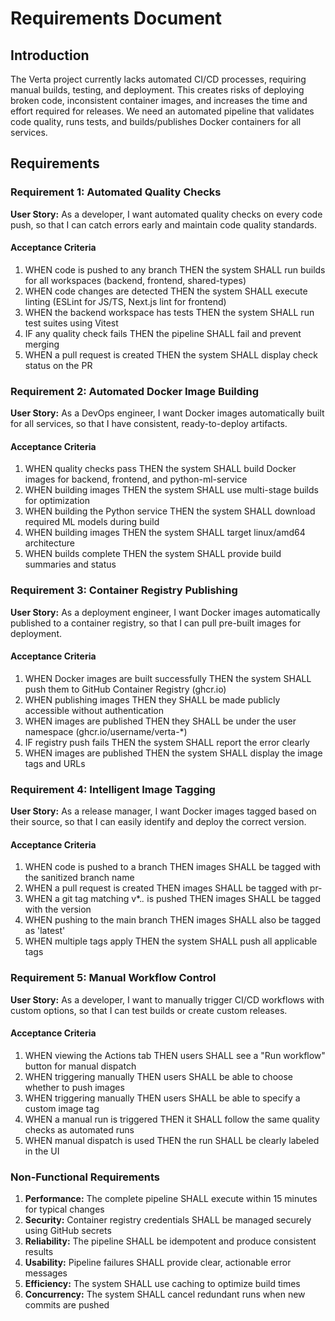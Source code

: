 # Requirements Document

## Introduction

The Verta project currently lacks automated CI/CD processes, requiring manual builds, testing, and deployment. This creates risks of deploying broken code, inconsistent container images, and increases the time and effort required for releases. We need an automated pipeline that validates code quality, runs tests, and builds/publishes Docker containers for all services.

## Requirements

### Requirement 1: Automated Quality Checks

**User Story:** As a developer, I want automated quality checks on every code push, so that I can catch errors early and maintain code quality standards.

#### Acceptance Criteria

1. WHEN code is pushed to any branch THEN the system SHALL run builds for all workspaces (backend, frontend, shared-types)
2. WHEN code changes are detected THEN the system SHALL execute linting (ESLint for JS/TS, Next.js lint for frontend)
3. WHEN the backend workspace has tests THEN the system SHALL run test suites using Vitest
4. IF any quality check fails THEN the pipeline SHALL fail and prevent merging
5. WHEN a pull request is created THEN the system SHALL display check status on the PR

### Requirement 2: Automated Docker Image Building

**User Story:** As a DevOps engineer, I want Docker images automatically built for all services, so that I have consistent, ready-to-deploy artifacts.

#### Acceptance Criteria

1. WHEN quality checks pass THEN the system SHALL build Docker images for backend, frontend, and python-ml-service
2. WHEN building images THEN the system SHALL use multi-stage builds for optimization
3. WHEN building the Python service THEN the system SHALL download required ML models during build
4. WHEN building images THEN the system SHALL target linux/amd64 architecture
5. WHEN builds complete THEN the system SHALL provide build summaries and status

### Requirement 3: Container Registry Publishing

**User Story:** As a deployment engineer, I want Docker images automatically published to a container registry, so that I can pull pre-built images for deployment.

#### Acceptance Criteria

1. WHEN Docker images are built successfully THEN the system SHALL push them to GitHub Container Registry (ghcr.io)
2. WHEN publishing images THEN they SHALL be made publicly accessible without authentication
3. WHEN images are published THEN they SHALL be under the user namespace (ghcr.io/username/verta-*)
4. IF registry push fails THEN the system SHALL report the error clearly
5. WHEN images are published THEN the system SHALL display the image tags and URLs

### Requirement 4: Intelligent Image Tagging

**User Story:** As a release manager, I want Docker images tagged based on their source, so that I can easily identify and deploy the correct version.

#### Acceptance Criteria

1. WHEN code is pushed to a branch THEN images SHALL be tagged with the sanitized branch name
2. WHEN a pull request is created THEN images SHALL be tagged with pr-<number>
3. WHEN a git tag matching v*.*.* is pushed THEN images SHALL be tagged with the version
4. WHEN pushing to the main branch THEN images SHALL also be tagged as 'latest'
5. WHEN multiple tags apply THEN the system SHALL push all applicable tags

### Requirement 5: Manual Workflow Control

**User Story:** As a developer, I want to manually trigger CI/CD workflows with custom options, so that I can test builds or create custom releases.

#### Acceptance Criteria

1. WHEN viewing the Actions tab THEN users SHALL see a "Run workflow" button for manual dispatch
2. WHEN triggering manually THEN users SHALL be able to choose whether to push images
3. WHEN triggering manually THEN users SHALL be able to specify a custom image tag
4. WHEN a manual run is triggered THEN it SHALL follow the same quality checks as automated runs
5. WHEN manual dispatch is used THEN the run SHALL be clearly labeled in the UI

### Non-Functional Requirements

1. **Performance:** The complete pipeline SHALL execute within 15 minutes for typical changes
2. **Security:** Container registry credentials SHALL be managed securely using GitHub secrets
3. **Reliability:** The pipeline SHALL be idempotent and produce consistent results
4. **Usability:** Pipeline failures SHALL provide clear, actionable error messages
5. **Efficiency:** The system SHALL use caching to optimize build times
6. **Concurrency:** The system SHALL cancel redundant runs when new commits are pushed